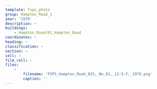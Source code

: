```yaml
---
template: fsps_photo
group: Hampton_Road_1
year: '1979'
description: ~
buildings:
    - Hampton_Road/81_Hampton_Road
coordinates: ~
heading: ~
classification: ~
section: ~
cell: ~
film_roll: ~
files:
    -
        filename: 'FSPS_Hampton_Road_025,_No_81,_12-5-F,_1979.png'
        caption: ''
---
```

